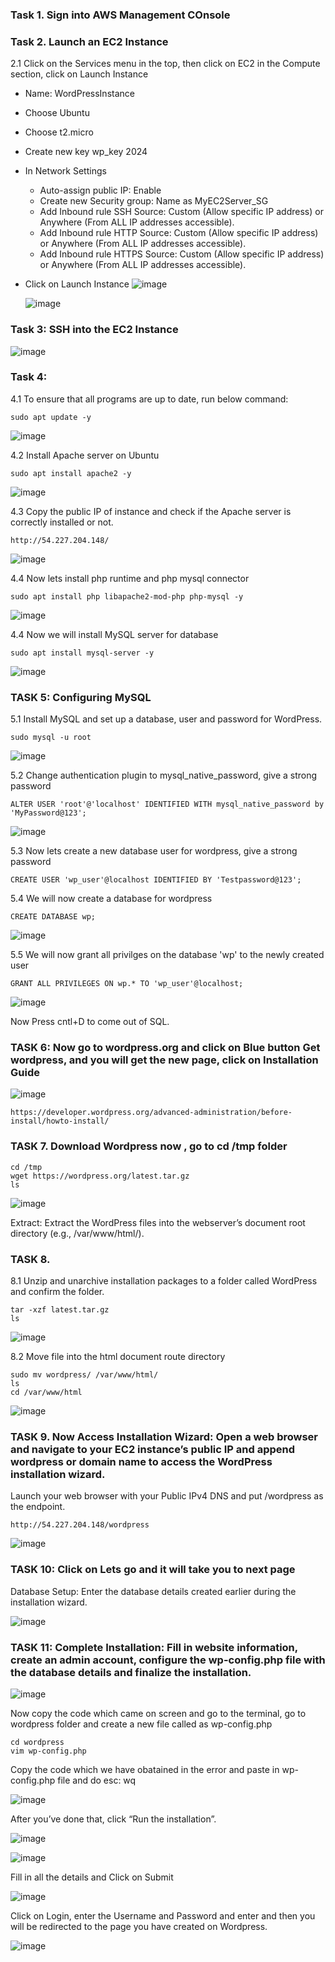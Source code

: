 ### Task 1. Sign into AWS Management COnsole

### Task 2. Launch an EC2 Instance
2.1 Click on the Services menu in the top, then click on EC2 in the Compute section, click on Launch Instance
* Name: WordPressInstance
* Choose Ubuntu
* Choose t2.micro
* Create new key wp_key 2024
* In Network Settings
   * Auto-assign public IP: Enable
   * Create new Security group: Name as MyEC2Server_SG
   * Add Inbound rule SSH Source: Custom (Allow specific IP address) or Anywhere (From ALL IP addresses accessible).
   * Add Inbound rule HTTP Source: Custom (Allow specific IP address) or Anywhere (From ALL IP addresses accessible).
   * Add Inbound rule HTTPS Source: Custom (Allow specific IP address) or Anywhere (From ALL IP addresses accessible).
* Click on Launch Instance
  ![image](https://github.com/Asma09Akram/Deploying-Wordpress-on-EC2/assets/124654068/7202d9e3-3df9-40be-8373-79311b53fade)


  ![image](https://github.com/Asma09Akram/Deploying-Wordpress-on-EC2/assets/124654068/5bce7557-f1a1-4e91-8a8e-819ff8386a9f)


### Task 3: SSH into the EC2 Instance

![image](https://github.com/Asma09Akram/Deploying-Wordpress-on-EC2/assets/124654068/caf88d03-5d67-4916-bf3f-cede29c818a6)

### Task 4: 
4.1 To ensure that all programs are up to date, run below command:

``` 
sudo apt update -y
```

![image](https://github.com/Asma09Akram/Deploying-Wordpress-on-EC2/assets/124654068/2c8622b7-1671-4b8f-afcd-e6c27afcbe95)


4.2 Install Apache server on Ubuntu

``` 
sudo apt install apache2 -y
```

![image](https://github.com/Asma09Akram/Deploying-Wordpress-on-EC2/assets/124654068/793eb8cb-6567-4145-b224-55b3b80b1e8c)

4.3 Copy the public IP of instance and check if the Apache server is correctly installed or not.

```
http://54.227.204.148/
```
![image](https://github.com/Asma09Akram/Deploying-Wordpress-on-EC2/assets/124654068/2a047d97-2da8-47dd-b6a0-e13ed699a4cf)


4.4  Now lets install php runtime and php mysql connector
``` 
sudo apt install php libapache2-mod-php php-mysql -y
```

![image](https://github.com/Asma09Akram/Deploying-Wordpress-on-EC2/assets/124654068/9e424c7a-db61-4c0b-bb7e-496fbcbd5c52)


4.4 Now we will install MySQL server for database


``` 
sudo apt install mysql-server -y
```

![image](https://github.com/Asma09Akram/Deploying-Wordpress-on-EC2/assets/124654068/57933db7-89ac-45c9-956d-51b796040b68)


### TASK 5: Configuring MySQL

5.1 Install MySQL and set up a database, user and password for WordPress.

```
sudo mysql -u root
```

![image](https://github.com/Asma09Akram/Deploying-Wordpress-on-EC2/assets/124654068/c67daf87-7a51-4153-825a-e7f72132d7af)

5.2 Change authentication plugin to mysql_native_password, give a strong password

```
ALTER USER 'root'@'localhost' IDENTIFIED WITH mysql_native_password by 'MyPassword@123';
```

![image](https://github.com/Asma09Akram/Deploying-Wordpress-on-EC2/assets/124654068/0821f642-320e-419c-88d9-4429849c6b7b)

5.3 Now lets create a new database user for wordpress, give a strong password
```
CREATE USER 'wp_user'@localhost IDENTIFIED BY 'Testpassword@123';
```
5.4 We will now create a database for wordpress

```
CREATE DATABASE wp;
```

![image](https://github.com/Asma09Akram/Deploying-Wordpress-on-EC2/assets/124654068/a4d07292-b8cb-4463-b34f-cee2b4625883)

5.5 We will now grant all privilges on the database 'wp' to the newly created user

```
GRANT ALL PRIVILEGES ON wp.* TO 'wp_user'@localhost;
```

![image](https://github.com/Asma09Akram/Deploying-Wordpress-on-EC2/assets/124654068/aabde510-fce5-401f-a24c-d89233591d1e)


Now Press cntl+D to come out of SQL.


### TASK 6: Now go to wordpress.org and click on Blue button Get wordpress, and you will get the new page, click on Installation Guide

![image](https://github.com/Asma09Akram/Deploying-Wordpress-on-EC2/assets/124654068/f4bc12fa-cf87-4d5f-96ca-a0f4829e0277)

```
https://developer.wordpress.org/advanced-administration/before-install/howto-install/
```


### TASK 7. Download Wordpress now , go to cd /tmp folder

```
cd /tmp
wget https://wordpress.org/latest.tar.gz
ls
```
![image](https://github.com/Asma09Akram/Deploying-Wordpress-on-EC2/assets/124654068/513aedf7-2f50-487f-ac0f-787259b38be1)


Extract: Extract the WordPress files into the webserver’s document root directory (e.g., /var/www/html/).

### TASK 8. 

8.1 Unzip and unarchive installation packages to a folder called WordPress and confirm the folder.

```
tar -xzf latest.tar.gz
ls
```

![image](https://github.com/Asma09Akram/Deploying-Wordpress-on-EC2/assets/124654068/1bf582b8-ad19-4ca2-bf82-4f0fa9dcaf08)


8.2 Move file into the html document route directory

```
sudo mv wordpress/ /var/www/html/
ls
cd /var/www/html
```

![image](https://github.com/Asma09Akram/Deploying-Wordpress-on-EC2/assets/124654068/878de0ff-dc25-4c64-8df5-0cd7a4cac666)

### TASK 9. Now Access Installation Wizard: Open a web browser and navigate to your EC2 instance’s public IP and append wordpress or domain name to access the WordPress installation wizard.

Launch your web browser with your Public IPv4 DNS and put /wordpress as the endpoint.


```
http://54.227.204.148/wordpress
```

![image](https://github.com/Asma09Akram/Deploying-Wordpress-on-EC2/assets/124654068/33f28705-8bfc-4844-ae5e-91d1d457566e)



### TASK 10: Click on Lets go and it will take you to next page

Database Setup: Enter the database details created earlier during the installation wizard.

![image](https://github.com/Asma09Akram/Deploying-Wordpress-on-EC2/assets/124654068/8eac16b3-693d-49e2-bcfb-e6a0ea6fc065)


### TASK 11: Complete Installation: Fill in website information, create an admin account, configure the wp-config.php file with the database details and finalize the installation.

![image](https://github.com/Asma09Akram/Deploying-Wordpress-on-EC2/assets/124654068/841c5c9a-1fb6-4b4e-9292-7d9b85b24c19)

Now copy the code which came on screen and go to the terminal, go to wordpress folder and create a new file called as wp-config.php

```
cd wordpress
vim wp-config.php
```

Copy the code which we have obatained in the error and paste in wp-config.php file and do esc: wq


![image](https://github.com/Asma09Akram/Deploying-Wordpress-on-EC2/assets/124654068/f4e2436f-e155-444a-8e55-86950d166898)

After you’ve done that, click “Run the installation”.

![image](https://github.com/Asma09Akram/Deploying-Wordpress-on-EC2/assets/124654068/396cde37-cd66-49e7-9ec5-cc1f73798247)


![image](https://github.com/Asma09Akram/Deploying-Wordpress-on-EC2/assets/124654068/27a90e6b-808e-4008-8fe5-7b8daa37c21f)

Fill in all the details and Click on Submit

![image](https://github.com/Asma09Akram/Deploying-Wordpress-on-EC2/assets/124654068/00f19590-10f9-4cf2-8839-b860dee1caea)


Click on Login, enter the Username and Password and enter and then you will be redirected to the page you have created on Wordpress.


![image](https://github.com/Asma09Akram/Deploying-Wordpress-on-EC2/assets/124654068/6fc7a344-010f-4dbf-92ad-6d75393000bd)




